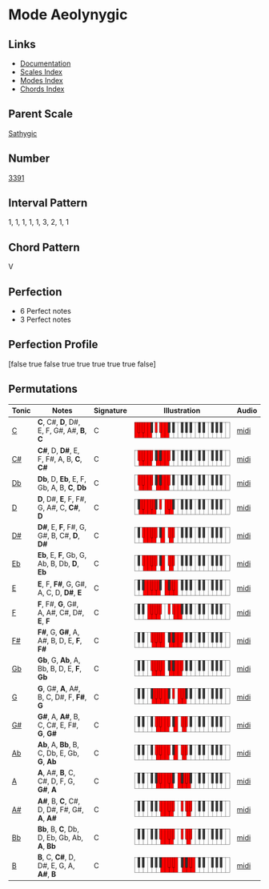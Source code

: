 # Mode Aeolynygic

## Links

- [Documentation](README.md)
- [Scales Index](Scales.md)
- [Modes Index](Modes.md)
- [Chords Index](Chords.md)

## Parent Scale

[Sathygic](ScaleSathygic.md)

## Number

[3391](https://ianring.com/musictheory/scales/3391)

## Interval Pattern

1, 1, 1, 1, 1, 3, 2, 1, 1

## Chord Pattern

V

## Perfection

- 6 Perfect notes
- 3 Perfect notes

## Perfection Profile

[false true false true true true true true false]

## Permutations

| Tonic | Notes | Signature | Illustration | Audio |
|-------|-------|-----------|--------------|-------|
| [C](ModeCNaturalAeolynygic.md) | **C**, C#, **D**, D#, E, F, G#, A#, **B**, **C** | C | ![CNaturalAeolynygic](ModeCNaturalAeolynygic.png) | [midi](https://github.com/edipermadi/music/blob/main/docs/ModeCNaturalAeolynygic.mid?raw=true) |
| [C#](ModeCSharpAeolynygic.md) | **C#**, D, **D#**, E, F, F#, A, B, **C**, **C#** | C | ![CSharpAeolynygic](ModeCSharpAeolynygic.png) | [midi](https://github.com/edipermadi/music/blob/main/docs/ModeCSharpAeolynygic.mid?raw=true) |
| [Db](ModeDFlatAeolynygic.md) | **Db**, D, **Eb**, E, F, Gb, A, B, **C**, **Db** | C | ![DFlatAeolynygic](ModeDFlatAeolynygic.png) | [midi](https://github.com/edipermadi/music/blob/main/docs/ModeDFlatAeolynygic.mid?raw=true) |
| [D](ModeDNaturalAeolynygic.md) | **D**, D#, **E**, F, F#, G, A#, C, **C#**, **D** | C | ![DNaturalAeolynygic](ModeDNaturalAeolynygic.png) | [midi](https://github.com/edipermadi/music/blob/main/docs/ModeDNaturalAeolynygic.mid?raw=true) |
| [D#](ModeDSharpAeolynygic.md) | **D#**, E, **F**, F#, G, G#, B, C#, **D**, **D#** | C | ![DSharpAeolynygic](ModeDSharpAeolynygic.png) | [midi](https://github.com/edipermadi/music/blob/main/docs/ModeDSharpAeolynygic.mid?raw=true) |
| [Eb](ModeEFlatAeolynygic.md) | **Eb**, E, **F**, Gb, G, Ab, B, Db, **D**, **Eb** | C | ![EFlatAeolynygic](ModeEFlatAeolynygic.png) | [midi](https://github.com/edipermadi/music/blob/main/docs/ModeEFlatAeolynygic.mid?raw=true) |
| [E](ModeENaturalAeolynygic.md) | **E**, F, **F#**, G, G#, A, C, D, **D#**, **E** | C | ![ENaturalAeolynygic](ModeENaturalAeolynygic.png) | [midi](https://github.com/edipermadi/music/blob/main/docs/ModeENaturalAeolynygic.mid?raw=true) |
| [F](ModeFNaturalAeolynygic.md) | **F**, F#, **G**, G#, A, A#, C#, D#, **E**, **F** | C | ![FNaturalAeolynygic](ModeFNaturalAeolynygic.png) | [midi](https://github.com/edipermadi/music/blob/main/docs/ModeFNaturalAeolynygic.mid?raw=true) |
| [F#](ModeFSharpAeolynygic.md) | **F#**, G, **G#**, A, A#, B, D, E, **F**, **F#** | C | ![FSharpAeolynygic](ModeFSharpAeolynygic.png) | [midi](https://github.com/edipermadi/music/blob/main/docs/ModeFSharpAeolynygic.mid?raw=true) |
| [Gb](ModeGFlatAeolynygic.md) | **Gb**, G, **Ab**, A, Bb, B, D, E, **F**, **Gb** | C | ![GFlatAeolynygic](ModeGFlatAeolynygic.png) | [midi](https://github.com/edipermadi/music/blob/main/docs/ModeGFlatAeolynygic.mid?raw=true) |
| [G](ModeGNaturalAeolynygic.md) | **G**, G#, **A**, A#, B, C, D#, F, **F#**, **G** | C | ![GNaturalAeolynygic](ModeGNaturalAeolynygic.png) | [midi](https://github.com/edipermadi/music/blob/main/docs/ModeGNaturalAeolynygic.mid?raw=true) |
| [G#](ModeGSharpAeolynygic.md) | **G#**, A, **A#**, B, C, C#, E, F#, **G**, **G#** | C | ![GSharpAeolynygic](ModeGSharpAeolynygic.png) | [midi](https://github.com/edipermadi/music/blob/main/docs/ModeGSharpAeolynygic.mid?raw=true) |
| [Ab](ModeAFlatAeolynygic.md) | **Ab**, A, **Bb**, B, C, Db, E, Gb, **G**, **Ab** | C | ![AFlatAeolynygic](ModeAFlatAeolynygic.png) | [midi](https://github.com/edipermadi/music/blob/main/docs/ModeAFlatAeolynygic.mid?raw=true) |
| [A](ModeANaturalAeolynygic.md) | **A**, A#, **B**, C, C#, D, F, G, **G#**, **A** | C | ![ANaturalAeolynygic](ModeANaturalAeolynygic.png) | [midi](https://github.com/edipermadi/music/blob/main/docs/ModeANaturalAeolynygic.mid?raw=true) |
| [A#](ModeASharpAeolynygic.md) | **A#**, B, **C**, C#, D, D#, F#, G#, **A**, **A#** | C | ![ASharpAeolynygic](ModeASharpAeolynygic.png) | [midi](https://github.com/edipermadi/music/blob/main/docs/ModeASharpAeolynygic.mid?raw=true) |
| [Bb](ModeBFlatAeolynygic.md) | **Bb**, B, **C**, Db, D, Eb, Gb, Ab, **A**, **Bb** | C | ![BFlatAeolynygic](ModeBFlatAeolynygic.png) | [midi](https://github.com/edipermadi/music/blob/main/docs/ModeBFlatAeolynygic.mid?raw=true) |
| [B](ModeBNaturalAeolynygic.md) | **B**, C, **C#**, D, D#, E, G, A, **A#**, **B** | C | ![BNaturalAeolynygic](ModeBNaturalAeolynygic.png) | [midi](https://github.com/edipermadi/music/blob/main/docs/ModeBNaturalAeolynygic.mid?raw=true) |
